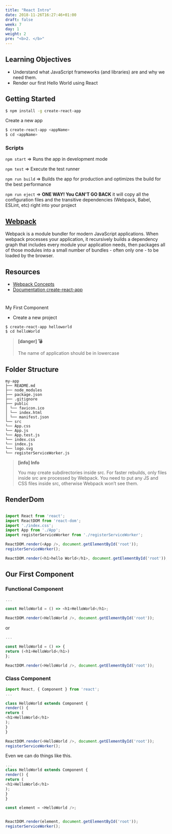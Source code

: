 ```yaml
---
title: "React Intro"
date: 2018-11-26T16:27:46+01:00
draft: false
week: 7
day: 1
weight: 2
pre: "<b>2. </b>"
---
```


## Learning Objectives

- Understand what JavaScript frameworks (and libraries) are and why we need them.
- Render our first Hello World using React

## Getting Started

```bash
$ npm install -g create-react-app
```

Create a new app
```bash
$ create-react-app <appName>
$ cd <appName>
```

### Scripts

`npm start` => Runs the app in development mode

`npm test` => Execute the test runner

`npm run build` => Builds the app for production and optimizes the build for the best performance

`npm run eject` => __ONE WAY! You CAN'T GO BACK__ it will copy all the configuration files and the transitive dependencies (Webpack, Babel, ESLint, etc) right into your project


## [Webpack](https://webpack.js.org)

Webpack is a module bundler for modern JavaScript applications. When webpack processes your application, it recursively builds a dependency graph that includes every module your application needs, then packages all of those modules into a small number of bundles - often only one - to be loaded by the browser.


## Resources

- [Webpack Concepts](https://webpack.js.org/concepts/)
- [Documentation create-react-app](https://github.com/facebookincubator/create-react-app/blob/master/packages/react-scripts/template/README.md)


#
My First Component

- Create a new project

```
$ create-react-app helloworld
$ cd helloWorld
```

> **[danger] 💣**
>
> The name of application should be in lowercase

## Folder Structure

```
my-app
├── README.md
├── node_modules
├── package.json
├── .gitignore
├── public
│ └── favicon.ico
│ └── index.html
│ └── manifest.json
└── src
└── App.css
└── App.js
└── App.test.js
└── index.css
└── index.js
└── logo.svg
└── registerServiceWorker.js
```

> **[info] Info**
>
> You may create subdirectories inside src. For faster rebuilds, only files inside src are processed by Webpack.
> You need to put any JS and CSS files inside src, otherwise Webpack won’t see them.

## RenderDom

```javascript

import React from 'react';
import ReactDOM from 'react-dom';
import './index.css';
import App from './App';
import registerServiceWorker from './registerServiceWorker';

ReactDOM.render(<App />, document.getElementById('root'));
registerServiceWorker();
```

```javascript
ReactDOM.render(<h1>hello World</h1>, document.getElementById('root'));
```

## Our First Component

### Functional Component

```javascript
...

const HelloWorld = () => <h1>HelloWorld</h1>;

ReactDOM.render(<HelloWorld />, document.getElementById('root'));

```

or

```javascript
...

const HelloWorld = () => {
return (<h1>HelloWorld</h1>)
};

ReactDOM.render(<HelloWorld />, document.getElementById('root'));

```

### Class Component

```javascript
import React, { Component } from 'react';
...

class HelloWorld extends Component {
render() {
return (
<h1>HelloWorld</h1>
);
}
}

ReactDOM.render(<HelloWorld />, document.getElementById('root'));
registerServiceWorker();

```

Even we can do things like this.

```javascript
...
class HelloWorld extends Component {
render() {
return (
<h1>HelloWorld</h1>
);
}
}

const element = <HelloWorld />;


ReactDOM.render(element, document.getElementById('root'));
registerServiceWorker();
```


